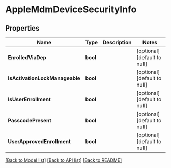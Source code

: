 # AppleMdmDeviceSecurityInfo

## Properties
Name | Type | Description | Notes
------------ | ------------- | ------------- | -------------
**EnrolledViaDep** | **bool** |  | [optional] [default to null]
**IsActivationLockManageable** | **bool** |  | [optional] [default to null]
**IsUserEnrollment** | **bool** |  | [optional] [default to null]
**PasscodePresent** | **bool** |  | [optional] [default to null]
**UserApprovedEnrollment** | **bool** |  | [optional] [default to null]

[[Back to Model list]](../README.md#documentation-for-models) [[Back to API list]](../README.md#documentation-for-api-endpoints) [[Back to README]](../README.md)


